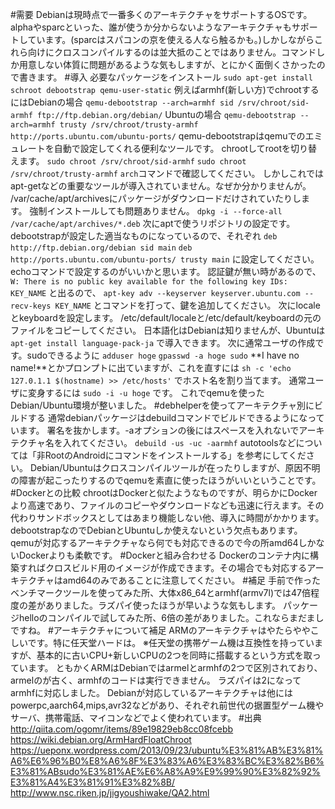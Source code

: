 #需要
Debianは現時点で一番多くのアーキテクチャをサポートするOSです。alphaやsparcといった、誰が使うか分からないようなアーキテクチャもサポートしています。(sparcはスパコンの京を使える人なら触るかも。)しかしながらこれら向けにクロスコンパイルするのは並大抵のことではありません。コマンドしか用意しない体質に問題があるような気もしますが、とにかく面倒くさかったので書きます。
#導入
必要なパッケージをインストール
`sudo apt-get install schroot debootstrap qemu-user-static`
例えばarmhf(新しい方)でchrootするにはDebianの場合
`qemu-debootstrap --arch=armhf sid /srv/chroot/sid-armhf ftp://ftp.debian.org/debian/`
Ubuntuの場合
`qemu-debootstrap --arch=armhf trusty /srv/chroot/trusty-armhf http://ports.ubuntu.com/ubuntu-ports/`
qemu-debootstrapはqemuでのエミュレートを自動で設定してくれる便利なツールです。
chrootしてrootを切り替えます。
`sudo chroot /srv/chroot/sid-armhf`
`sudo chroot /srv/chroot/trusty-armhf`
`arch`コマンドで確認してください。
しかしこれではapt-getなどの重要なツールが導入されていません。なぜか分かりませんが。
/var/cache/apt/archivesにパッケージがダウンロードだけされていたりします。
強制インストールしても問題ありません。
`dpkg -i --force-all /var/cache/apt/archives/*.deb`
次にaptで使うリポジトリの設定です。
debootstrapが設定した適当なものになっているので、それぞれ
`deb http://ftp.debian.org/debian sid main`
`deb http://ports.ubuntu.com/ubuntu-ports/ trusty main`
に設定してください。
echoコマンドで設定するのがいいかと思います。
認証鍵が無い時があるので、
`W: There is no public key available for the following key IDs:
KEY_NAME`
と出るので、
`apt-key adv --keyserver keyserver.ubuntu.com --recv-keys KEY_NAME`
とコマンドを打って、鍵を追加してください。
次にlocaleとkeyboardを設定します。
/etc/default/localeと/etc/default/keyboardの元のファイルをコピーしてください。
日本語化はDebianは知りませんが、Ubuntuは
`apt-get install language-pack-ja`
で導入できます。
次に通常ユーザの作成です。sudoできるように
`adduser hoge`
`gpasswd -a hoge sudo`
**I have no name!**とかプロンプトに出ていますが、これを直すには
`sh -c 'echo 127.0.1.1 $(hostname) >> /etc/hosts'`
でホスト名を割り当てます。
通常ユーザに変身するには
`sudo -i -u hoge`
です。
これでqemuを使ったDebian/Ubuntu環境が整いました。
#debhelperを使ってアーキテクチャ別にビルドする
通常debianパッケージはdebuildコマンドでビルドできるようになっています。
署名を抜かします。-aオプションの後にはスペースを入れないでアーキテクチャ名を入れてください。
`debuild -us -uc -aarmhf`
autotoolsなどについては「非RootのAndroidにコマンドをインストールする」を参考にしてください。
Debian/Ubuntuはクロスコンパイルツールが在ったりしますが、原因不明の障害が起こったりするのでqemuを素直に使ったほうがいいということです。
#Dockerとの比較
chrootはDockerと似たようなものですが、明らかにDockerより高速であり、ファイルのコピーやダウンロードなども迅速に行えます。その代わりサンドボックスとしてはあまり機能しない他、導入に時間がかかります。debootstrapなのでDebianとUbuntuしか使えないという欠点もあります。qemuが対応するアーキテクチャなら何でも対応できるので今の所amd64しかないDockerよりも柔軟です。
#Dockerと組み合わせる
Dockerのコンテナ内に構築すればクロスビルド用のイメージが作成できます。その場合でも対応するアーキテクチャはamd64のみであることに注意してください。
#補足
手前で作ったベンチマークツールを使ってみた所、大体x86_64とarmhf(armv7l)では47倍程度の差がありました。ラズパイ使ったほうが早いような気もします。
パッケージhelloのコンパイルで試してみた所、6倍の差がありました。これならまだましですね。
#アーキテクチャについて補足
ARMのアーキテクチャはやたらややこしいです。特に任天堂ハードは。
※任天堂の携帯ゲーム機は互換性を持っていますが、基本的に古いCPU+新しいCPUの2つを同時に搭載するという方式を取っています。
ともかくARMはDebianではarmelとarmhfの2つで区別されており、armelのが古く、armhfのコードは実行できません。
ラズパイは2になってarmhfに対応しました。
Debianが対応しているアーキテクチャは他には
powerpc,aarch64,mips,avr32などがあり、それぞれ前世代の据置型ゲーム機やサーバ、携帯電話、マイコンなどでよく使われています。
#出典
http://qiita.com/ogomr/items/89e19829eb8cc08fcebb
https://wiki.debian.org/ArmHardFloatChroot
https://ueponx.wordpress.com/2013/09/23/ubuntu%E3%81%AB%E3%81%A6%E6%96%B0%E8%A6%8F%E3%83%A6%E3%83%BC%E3%82%B6%E3%81%ABsudo%E3%81%AE%E6%A8%A9%E9%99%90%E3%82%92%E3%81%A4%E3%81%91%E3%82%8B/
http://www.nsc.riken.jp/jigyoushiwake/QA2.html
